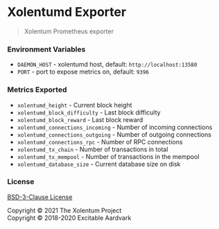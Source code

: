 # Xolentumd Exporter
> Xolentum Prometheus exporter

### Environment Variables

* `DAEMON_HOST` - xolentumd host, default: `http://localhost:13580`
* `PORT` - port to expose metrics on, default: `9396`

### Metrics Exported

* `xolentumd_height` - Current block height
* `xolentumd_block_difficulty` - Last block difficulty
* `xolentumd_block_reward` - Last block reward
* `xolentumd_connections_incoming` - Number of incoming connections
* `xolentumd_connections_outgoing` - Number of outgoing connections
* `xolentumd_connections_rpc` - Number of RPC connections
* `xolentumd_tx_chain` - Number of transactions in total
* `xolentumd_tx_mempool` - Number of transactions in the mempool
* `xolentumd_database_size` - Current database size on disk


### License

[BSD-3-Clause License](LICENSE)

Copyright © 2021 The Xolentum Project   
Copyright © 2018-2020 Excitable Aardvark 
